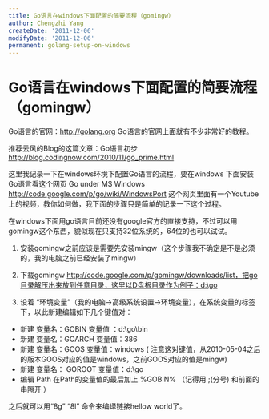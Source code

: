 ```yaml
---
title: Go语言在windows下面配置的简要流程（gomingw）
author: Chengzhi Yang
createDate: '2011-12-06'
modifyDate: '2011-12-06'
permanent: golang-setup-on-windows
---
```


# Go语言在windows下面配置的简要流程（gomingw）

Go语言的官网：http://golang.org       Go语言的官网上面就有不少非常好的教程。

推荐云风的Blog的这篇文章：Go语言初步  http://blog.codingnow.com/2010/11/go_prime.html

这里我记录一下在windows环境下配置Go语言的流程，要在windows 下面安装Go语言看这个网页  Go under MS Windows  http://code.google.com/p/go/wiki/WindowsPort  这个网页里面有一个Youtube 上的视频，教你如何做，我下面的步骤只是简单的记录一下这个过程。

在windows下面用go语言目前还没有google官方的直接支持，不过可以用gomingw这个东西，貌似现在只支持32位系统的，64位的也可以试试。

1. 安装gomingw之前应该是需要先安装mingw（这个步骤我不确定是不是必须的，我的电脑之前已经安装了mingw）

2. 下载gomingw http://code.google.com/p/gomingw/downloads/list，把go目录解压出来放到任意目录，这里以D盘根目录作为例子：d:\go

3. 设着 “环境变量”（我的电脑->高级系统设置->环境变量），在系统变量的标签下，以此新建编辑如下几个键值对：

 * 新建 变量名：GOBIN        变量值 ：d:\go\bin
 * 新建 变量名：GOARCH   变量值：386
 * 新建 变量名：GOOS   变量值：windows   ( 注意这对键值，从2010-05-04之后的版本GOOS对应的值是windows，之前GOOS对应的值是mingw)
 * 新建 变量名： GOROOT  变量值：d:\go
 * 编辑 Path 在Path的变量值的最后加上    %GOBIN%   （记得用  ;(分号) 和前面的串隔开 ）

之后就可以用“8g”  “8l” 命令来编译链接hellow world了。
